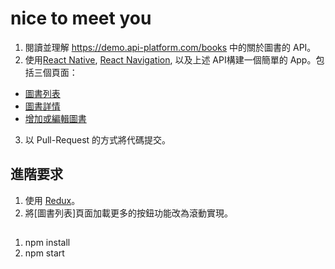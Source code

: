 # nice to meet you
1. 閱讀並理解 https://demo.api-platform.com/books 
中的關於圖書的 API。
2. 使用[React Native](https://facebook.github.io/react-native/), [React Navigation](https://reactnavigation.org/), 以及上述 API構建一個簡單的 App。包括三個頁面：
* [圖書列表](https://i.imgur.com/yF21CqS.png)
* [圖書詳情](https://i.imgur.com/U6n7Ci8.png)
* [增加或編輯圖書](https://i.imgur.com/GELu336.png)
  
3. 以 Pull-Request 的方式將代碼提交。

## 進階要求
1. 使用 [Redux](https://github.com/reduxjs/redux)。
2. 將[圖書列表]頁面加載更多的按鈕功能改為滾動實現。

##
1. npm install
2. npm start